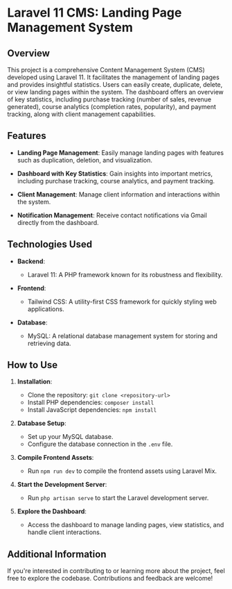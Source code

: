 # **Laravel 11 CMS: Landing Page Management System**

## Overview

This project is a comprehensive Content Management System (CMS) developed using Laravel 11. It facilitates the management of landing pages and provides insightful statistics. Users can easily create, duplicate, delete, or view landing pages within the system. The dashboard offers an overview of key statistics, including purchase tracking (number of sales, revenue generated), course analytics (completion rates, popularity), and payment tracking, along with client management capabilities.

## Features

- **Landing Page Management**: Easily manage landing pages with features such as duplication, deletion, and visualization.
  
- **Dashboard with Key Statistics**: Gain insights into important metrics, including purchase tracking, course analytics, and payment tracking.

- **Client Management**: Manage client information and interactions within the system.

- **Notification Management**: Receive contact notifications via Gmail directly from the dashboard.

## Technologies Used

- **Backend**: 
  - Laravel 11: A PHP framework known for its robustness and flexibility.

- **Frontend**:
  - Tailwind CSS: A utility-first CSS framework for quickly styling web applications.

- **Database**:
  - MySQL: A relational database management system for storing and retrieving data.

## How to Use

1. **Installation**: 
   - Clone the repository: `git clone <repository-url>`
   - Install PHP dependencies: `composer install`
   - Install JavaScript dependencies: `npm install`

2. **Database Setup**: 
   - Set up your MySQL database.
   - Configure the database connection in the `.env` file.

3. **Compile Frontend Assets**: 
   - Run `npm run dev` to compile the frontend assets using Laravel Mix.

4. **Start the Development Server**: 
   - Run `php artisan serve` to start the Laravel development server.

5. **Explore the Dashboard**: 
   - Access the dashboard to manage landing pages, view statistics, and handle client interactions.

## Additional Information

If you're interested in contributing to or learning more about the project, feel free to explore the codebase. Contributions and feedback are welcome!
